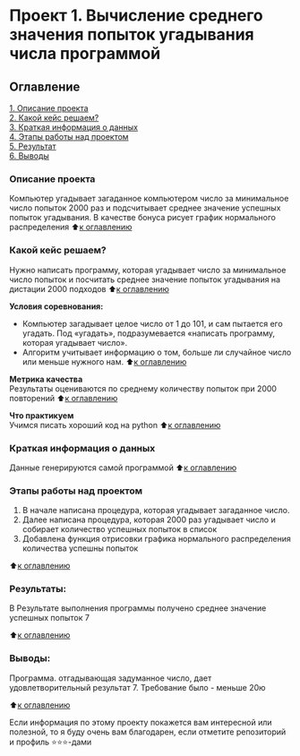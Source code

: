 # Проект 1. Вычисление среднего значения попыток угадывания числа программой

## Оглавление  
[1. Описание проекта](README.md#Описание-проекта)  
[2. Какой кейс решаем?](README.md#Какой-кейс-решаем)  
[3. Краткая информация о данных](README.md#Краткая-информация-о-данных)  
[4. Этапы работы над проектом](README.md#Этапы-работы-над-проектом)  
[5. Результат](README.md#Результат)    
[6. Выводы](README.md#Выводы) 

### Описание проекта    
Компьютер угадывает загаданное компьютером число за минимальное число попыток 2000 раз и подсчитывает среднее значение успешных попыток угадывания.
В качестве бонуса рисует график нормального распределения
:arrow_up:[к оглавлению](README.md#Оглавление)


### Какой кейс решаем?    
Нужно написать программу, которая угадывает число за минимальное число попыток и посчитать среднее значение попыток угадывания на дистации 2000 подходов
:arrow_up:[к оглавлению](README.md#Оглавление)

**Условия соревнования:**  
- Компьютер загадывает целое число от 1 до 101, и сам пытается его угадать. Под «угадать», подразумевается «написать программу, которая угадывает число».
- Алгоритм учитывает информацию о том, больше ли случайное число или меньше нужного нам.
:arrow_up:[к оглавлению](README.md#Оглавление)

**Метрика качества**     
Результаты оцениваются по среднему количеству попыток при 2000 повторений
:arrow_up:[к оглавлению](README.md#Оглавление)

**Что практикуем**     
Учимся писать хороший код на python
:arrow_up:[к оглавлению](README.md#Оглавление)

### Краткая информация о данных
Данные генерируются самой программой
:arrow_up:[к оглавлению](README.md#Оглавление)


### Этапы работы над проектом  
1. В начале написана процедура, которая угадывает загаданное число.
2. Далее написана процедура, которая 2000 раз угадывает число и собирает количество успешных попыток в список
3. Добавлена функция отрисовки графика нормального распределения количества успешны попыток

:arrow_up:[к оглавлению](README.md#Оглавление)


### Результаты:  
В Результате выполнения программы получено среднее значение успешных попыток 7

:arrow_up:[к оглавлению](README.md#Оглавление)


### Выводы:  
Программа. отгадывающая задуманное число, дает удовлетворительный результат 7.
Требование было - меньше 20ю

:arrow_up:[к оглавлению](README.md#Оглавление)


Если информация по этому проекту покажется вам интересной или полезной, то я буду очень вам благодарен, если отметите репозиторий и профиль ⭐️⭐️⭐️-дами